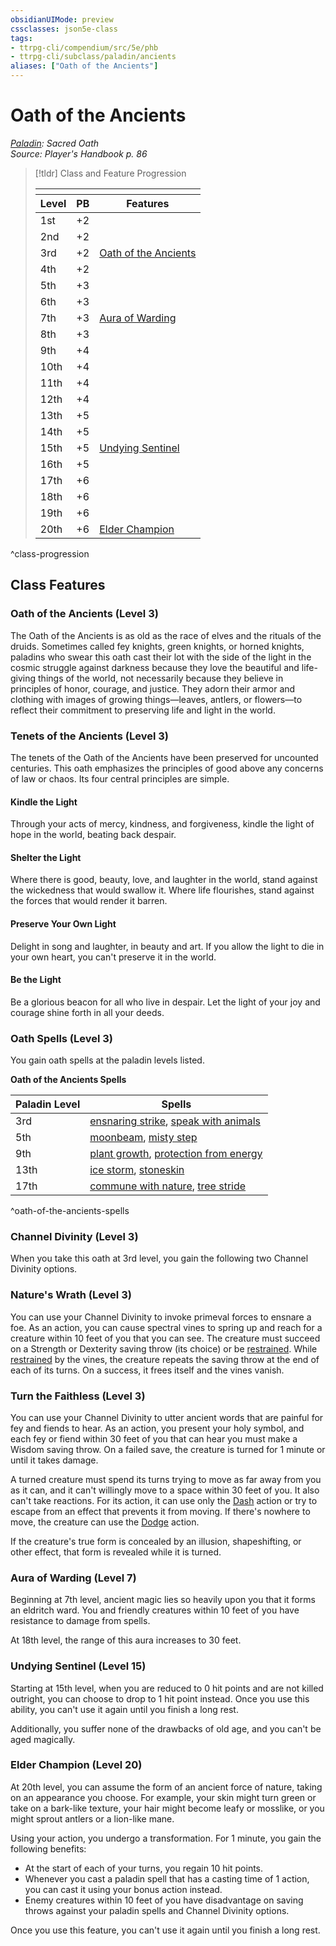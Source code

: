 ```yaml
---
obsidianUIMode: preview
cssclasses: json5e-class
tags:
- ttrpg-cli/compendium/src/5e/phb
- ttrpg-cli/subclass/paladin/ancients
aliases: ["Oath of the Ancients"]
---
```

# Oath of the Ancients
*[Paladin](./paladin.md): Sacred Oath*  
*Source: Player's Handbook p. 86*  

> [!tldr] Class and Feature Progression
> 
> <table class="class-progression">
> <thead>
> <tr><th colspan='3'></th></tr>
> <tr class="class-progression"><th class"level">Level</th><th class"pb">PB</th><th class"feature">Features</th></tr>
> </thead><tbody>
> <tr class="class-progression"><td class"level">1st</td><td class"pb">+2</td><td class"feature"></td></tr>
> <tr class="class-progression"><td class"level">2nd</td><td class"pb">+2</td><td class"feature"></td></tr>
> <tr class="class-progression"><td class"level">3rd</td><td class"pb">+2</td><td class"feature"><a href='#Oath of the Ancients (Level 3)' class='internal-link'>Oath of the Ancients</a></td></tr>
> <tr class="class-progression"><td class"level">4th</td><td class"pb">+2</td><td class"feature"></td></tr>
> <tr class="class-progression"><td class"level">5th</td><td class"pb">+3</td><td class"feature"></td></tr>
> <tr class="class-progression"><td class"level">6th</td><td class"pb">+3</td><td class"feature"></td></tr>
> <tr class="class-progression"><td class"level">7th</td><td class"pb">+3</td><td class"feature"><a href='#Aura of Warding (Level 7)' class='internal-link'>Aura of Warding</a></td></tr>
> <tr class="class-progression"><td class"level">8th</td><td class"pb">+3</td><td class"feature"></td></tr>
> <tr class="class-progression"><td class"level">9th</td><td class"pb">+4</td><td class"feature"></td></tr>
> <tr class="class-progression"><td class"level">10th</td><td class"pb">+4</td><td class"feature"></td></tr>
> <tr class="class-progression"><td class"level">11th</td><td class"pb">+4</td><td class"feature"></td></tr>
> <tr class="class-progression"><td class"level">12th</td><td class"pb">+4</td><td class"feature"></td></tr>
> <tr class="class-progression"><td class"level">13th</td><td class"pb">+5</td><td class"feature"></td></tr>
> <tr class="class-progression"><td class"level">14th</td><td class"pb">+5</td><td class"feature"></td></tr>
> <tr class="class-progression"><td class"level">15th</td><td class"pb">+5</td><td class"feature"><a href='#Undying Sentinel (Level 15)' class='internal-link'>Undying Sentinel</a></td></tr>
> <tr class="class-progression"><td class"level">16th</td><td class"pb">+5</td><td class"feature"></td></tr>
> <tr class="class-progression"><td class"level">17th</td><td class"pb">+6</td><td class"feature"></td></tr>
> <tr class="class-progression"><td class"level">18th</td><td class"pb">+6</td><td class"feature"></td></tr>
> <tr class="class-progression"><td class"level">19th</td><td class"pb">+6</td><td class"feature"></td></tr>
> <tr class="class-progression"><td class"level">20th</td><td class"pb">+6</td><td class"feature"><a href='#Elder Champion (Level 20)' class='internal-link'>Elder Champion</a></td></tr>
> </tbody></table>

^class-progression


## Class Features

### Oath of the Ancients (Level 3)

The Oath of the Ancients is as old as the race of elves and the rituals of the druids. Sometimes called fey knights, green knights, or horned knights, paladins who swear this oath cast their lot with the side of the light in the cosmic struggle against darkness because they love the beautiful and life-giving things of the world, not necessarily because they believe in principles of honor, courage, and justice. They adorn their armor and clothing with images of growing things—leaves, antlers, or flowers—to reflect their commitment to preserving life and light in the world.

### Tenets of the Ancients (Level 3)

The tenets of the Oath of the Ancients have been preserved for uncounted centuries. This oath emphasizes the principles of good above any concerns of law or chaos. Its four central principles are simple.

#### Kindle the Light

Through your acts of mercy, kindness, and forgiveness, kindle the light of hope in the world, beating back despair.

#### Shelter the Light

Where there is good, beauty, love, and laughter in the world, stand against the wickedness that would swallow it. Where life flourishes, stand against the forces that would render it barren.

#### Preserve Your Own Light

Delight in song and laughter, in beauty and art. If you allow the light to die in your own heart, you can't preserve it in the world.

#### Be the Light

Be a glorious beacon for all who live in despair. Let the light of your joy and courage shine forth in all your deeds.

### Oath Spells (Level 3)

You gain oath spells at the paladin levels listed.

**Oath of the Ancients Spells**

| Paladin Level | Spells |
|---------------|--------|
| 3rd | [ensnaring strike](/CLI/spells/ensnaring-strike.md), [speak with animals](/CLI/spells/speak-with-animals.md) |
| 5th | [moonbeam](/CLI/spells/moonbeam.md), [misty step](/CLI/spells/misty-step.md) |
| 9th | [plant growth](/CLI/spells/plant-growth.md), [protection from energy](/CLI/spells/protection-from-energy.md) |
| 13th | [ice storm](/CLI/spells/ice-storm.md), [stoneskin](/CLI/spells/stoneskin.md) |
| 17th | [commune with nature](/CLI/spells/commune-with-nature.md), [tree stride](/CLI/spells/tree-stride.md) |
^oath-of-the-ancients-spells

### Channel Divinity (Level 3)

When you take this oath at 3rd level, you gain the following two Channel Divinity options.

### Nature's Wrath (Level 3)

You can use your Channel Divinity to invoke primeval forces to ensnare a foe. As an action, you can cause spectral vines to spring up and reach for a creature within 10 feet of you that you can see. The creature must succeed on a Strength or Dexterity saving throw (its choice) or be [restrained](/CLI/conditions.md#Restrained). While [restrained](/CLI/conditions.md#Restrained) by the vines, the creature repeats the saving throw at the end of each of its turns. On a success, it frees itself and the vines vanish.

### Turn the Faithless (Level 3)

You can use your Channel Divinity to utter ancient words that are painful for fey and fiends to hear. As an action, you present your holy symbol, and each fey or fiend within 30 feet of you that can hear you must make a Wisdom saving throw. On a failed save, the creature is turned for 1 minute or until it takes damage.

A turned creature must spend its turns trying to move as far away from you as it can, and it can't willingly move to a space within 30 feet of you. It also can't take reactions. For its action, it can use only the [Dash](/CLI/actions.md#Dash) action or try to escape from an effect that prevents it from moving. If there's nowhere to move, the creature can use the [Dodge](/CLI/actions.md#Dodge) action.

If the creature's true form is concealed by an illusion, shapeshifting, or other effect, that form is revealed while it is turned.

### Aura of Warding (Level 7)

Beginning at 7th level, ancient magic lies so heavily upon you that it forms an eldritch ward. You and friendly creatures within 10 feet of you have resistance to damage from spells.

At 18th level, the range of this aura increases to 30 feet.

### Undying Sentinel (Level 15)

Starting at 15th level, when you are reduced to 0 hit points and are not killed outright, you can choose to drop to 1 hit point instead. Once you use this ability, you can't use it again until you finish a long rest.

Additionally, you suffer none of the drawbacks of old age, and you can't be aged magically.

### Elder Champion (Level 20)

At 20th level, you can assume the form of an ancient force of nature, taking on an appearance you choose. For example, your skin might turn green or take on a bark-like texture, your hair might become leafy or mosslike, or you might sprout antlers or a lion-like mane.

Using your action, you undergo a transformation. For 1 minute, you gain the following benefits:

- At the start of each of your turns, you regain 10 hit points.  
- Whenever you cast a paladin spell that has a casting time of 1 action, you can cast it using your bonus action instead.  
- Enemy creatures within 10 feet of you have disadvantage on saving throws against your paladin spells and Channel Divinity options.  

Once you use this feature, you can't use it again until you finish a long rest.